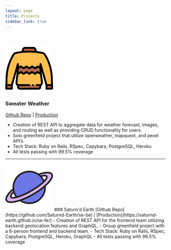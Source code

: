 ```yaml
---
layout: page
title: Projects
sidebar_link: true
---
```

<br><br>
<img src="/assets/images/sweater.png" alt="sweater" width="150">
### Sweater Weather
[Github Repo](https://github.com/Alex-Desjardins/sweater_weather_api) | [Production](https://www.google.com/url?q=https://sweater-weather-ad.herokuapp.com/&sa=D&source=editors&ust=1614279542317000&usg=AOvVaw3bRkIcZBxhjnWlb2H33YXd)
- Creation of REST API to aggregate data for weather forecast, images, and routing as well as providing CRUD functionality for users.
- Solo greenfield project that utilize openweather, mapquest, and pexel API’s
- Tech Stack: Ruby on Rails, RSpec, Capybara, PostgreSQL, Heroku
- All tests passing with 99.5% coverage

---

<img src="/assets/images/saturn.png" alt="Saturn" width="150">
### Saturn'd Earth
[Github Repo](https://github.com/Saturnd-Earth/se-be) | [Production](https://saturnd-earth.github.io/se-fe/)
- Creation of REST API for the frontend team utilizing backend geolocation features and GraphQL.
- Group greenfield project with a 6-person frontend and backend team.
- Tech Stack: Ruby on Rails, RSpec, Capybara, PostgreSQL, Heroku, GraphQL
- All tests passing with 96.5% coverage
